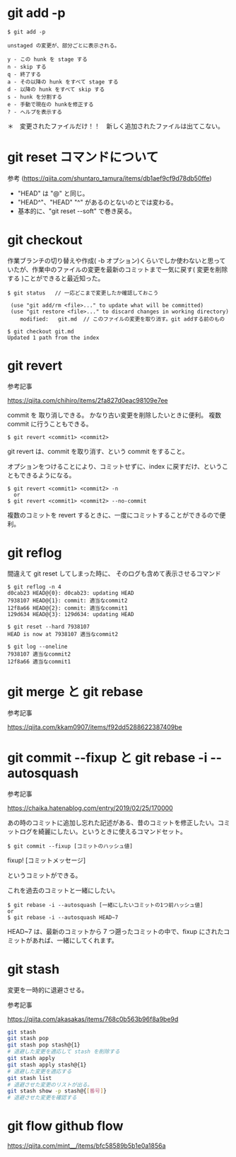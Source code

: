 # git add -p

```
$ git add -p

unstaged の変更が、部分ごとに表示される。

y - この hunk を stage する
n - skip する
q - 終了する
a - その以降の hunk をすべて stage する
d - 以降の hunk をすべて skip する
s - hunk を分割する
e - 手動で現在の hunkを修正する
? - ヘルプを表示する
```

＊　変更されたファイルだけ！！　新しく追加されたファイルは出てこない。

# git reset コマンドについて

参考 (https://qiita.com/shuntaro_tamura/items/db1aef9cf9d78db50ffe)

- "HEAD" は "@" と同じ。
- "HEAD^"、"HEAD" "^" があるのとないのとでは変わる。
- 基本的に、"git reset --soft" で巻き戻る。

# git checkout

作業ブランチの切り替えや作成( -b オプション)くらいでしか使わないと思っていたが、作業中のファイルの変更を最新のコミットまで一気に戻す( 変更を削除する )ことができると最近知った。

```
$ git status   // 一応どこまで変更したか確認しておこう

 (use "git add/rm <file>..." to update what will be committed)
 (use "git restore <file>..." to discard changes in working directory)
    modified:   git.md  // このファイルの変更を取り消す。git addする前のもの

$ git checkout git.md
Updated 1 path from the index
```

# git revert

参考記事

https://qiita.com/chihiro/items/2fa827d0eac98109e7ee

commit を 取り消しできる。
かなり古い変更を削除したいときに便利。
複数 commit に行うこともできる。

```
$ git revert <commit1> <commit2>
```

git revert は、commit を取り消す、という commit をすること。

オプションをつけることにより、コミットせずに、index に戻すだけ、ということもできるようになる。

```
$ git revert <commit1> <commit2> -n
  or
$ git revert <commit1> <commit2> --no-commit
```

複数のコミットを revert するときに、一度にコミットすることができるので便利。

# git reflog

間違えて git reset してしまった時に、 そのログも含めて表示させるコマンド

```terminal
$ git reflog -n 4
d0cab23 HEAD@{0}: d0cab23: updating HEAD
7938107 HEAD@{1}: commit: 適当なcommit2
12f8a66 HEAD@{2}: commit: 適当なcommit1
129d634 HEAD@{3}: 129d634: updating HEAD

$ git reset --hard 7938107
HEAD is now at 7938107 適当なcommit2

$ git log --oneline
7938107 適当なcommit2
12f8a66 適当なcommit1
```

# git merge と git rebase

参考記事

https://qiita.com/kkam0907/items/f92dd5288622387409be

# git commit --fixup と git rebase -i --autosquash

参考記事

https://chaika.hatenablog.com/entry/2019/02/25/170000

あの時のコミットに追加し忘れた記述がある、昔のコミットを修正したい。コミットログを綺麗にしたい。というときに使えるコマンドセット。

```terminal
$ git commit --fixup [コミットのハッシュ値]
```

fixup! [コミットメッセージ]

というコミットができる。

これを過去のコミットと一緒にしたい。

```terminal
$ git rebase -i --autosquash [一緒にしたいコミットの1つ前ハッシュ値]
or
$ git rebase -i --autosquash HEAD~7
```

HEAD~7 は、最新のコミットから 7 つ遡ったコミットの中で、fixup にされたコミットがあれば、一緒にしてくれます。

# git stash

変更を一時的に退避させる。

参考記事

https://qiita.com/akasakas/items/768c0b563b96f8a9be9d

```sh
git stash
git stash pop
git stash pop stash@{1}
# 退避した変更を適応して stash を削除する
git stash apply
git stash apply stash@{1}
# 退避した変更を適応する
git stash list
# 退避させた変更のリストが出る。
git stash show -p stash@{[番号]}
# 退避させた変更を確認する
```

# git flow github flow

https://qiita.com/mint__/items/bfc58589b5b1e0a1856a
